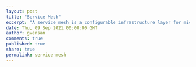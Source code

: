 ```yaml
---
layout: post
title: "Service Mesh"
excerpt: "A service mesh is a configurable infrastructure layer for microservices applications that makes communication flexible, reliable and fast."
date: Thu, 09 Sep 2021 00:00:00 GMT
author: gvensan
comments: true
published: true
share: true
permalink: service-mesh
---
```

